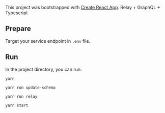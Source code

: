 This project was bootstrapped with [Create React App](https://github.com/facebook/create-react-app).
Relay + GraphQL + Typescript

## Prepare

Target your service endpoint in `.env` file.

## Run

In the project directory, you can run:

`yarn`  

`yarn run update-schema`  

`yarn run relay`  

`yarn start`  

